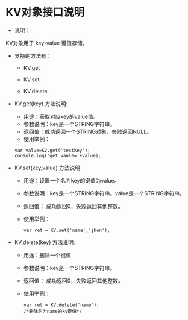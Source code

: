 # KV对象接口说明

* 说明：

KV对象用于 key-value 键值存储。



* 支持的方法有：

  * KV.get

  * KV.set

  * KV.delete

    

* KV.get(key) 方法说明:

  * 用途：获取对应key的value值。
  * 参数说明：key是一个STRING字符串。
  * 返回值：成功返回一个STRING对象，失败返回NULL。
  * 使用举例：

  ```
  var value=KV.get('testkey');
  console.log('get vaule='+value);
  ```



* KV.set(key,value) 方法说明:
  * 用途：设置一个名为key的键值为value。

  * 参数说明：key是一个STRING字符串。value是一个STRING字符串。

  * 返回值： 成功返回0，失败返回其他整数。

  * 使用举例：

    ```
    var ret = KV.set('name','jhon'); 
    ```

    

* KV.delete(key) 方法说明:

  * 用途：删除一个键值

  * 参数说明：key是一个STRING字符串。

  * 返回值： 成功返回0，失败返回其他整数。

  * 使用举例：

    ```
    var ret = KV.delete('name');
    /*删除名为name的kv键值*/
    ```

    





